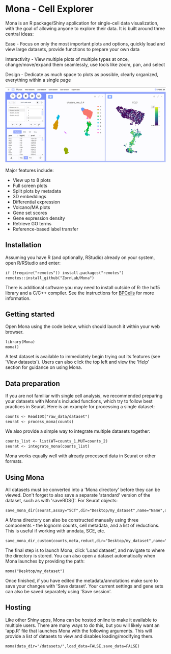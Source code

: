 # Mona - Cell Explorer

Mona is an R package/Shiny application for single-cell data visualization, with the goal of allowing anyone to explore their data. It is built around three central ideas:


Ease - Focus on only the most important plots and options, quickly load and view large datasets, provide functions to prepare your own data

Interactivity - View multiple plots of multiple types at once, change/move/expand them seamlessly, use tools like zoom, pan, and select 

Design - Dedicate as much space to plots as possible, clearly organized, everything within a single page


![](github/screenshot.png)


Major features include:

- View up to 8 plots
- Full screen plots
- Split plots by metadata
- 3D embeddings
- Differential expression
- Volcano/MA plots
- Gene set scores
- Gene expression density
- Retrieve GO terms
- Reference-based label transfer


## Installation

Assuming you have R (and optionally, RStudio) already on your system, open R/RStudio and enter:

```
if (!require("remotes")) install.packages("remotes")
remotes::install_github("ZornLab/Mona")
```
There is additional software you may need to install outside of R: the hdf5 library and a C/C++ compiler. See the instructions for [BPCells](https://github.com/bnprks/BPCells) for more information.

## Getting started

Open Mona using the code below, which should launch it within your web browser.

```
library(Mona)
mona()
```

A test dataset is available to immediately begin trying out its features (see 'View datasets'). Users can also click the top left and view the 'Help' section for guidance on using Mona.

## Data preparation

If you are not familiar with single cell analysis, we recommended preparing your datasets with Mona's included functions, which try to follow best practices in Seurat. Here is an example for processing a single dataset: 

```
counts <- Read10X("raw_data/dataset")
seurat <- process_mona(counts)
```

We also provide a simple way to integrate multiple datasets together:

```
counts_list <- list(WT=counts_1,MUT=counts_2)
seurat <- integrate_mona(counts_list)
```

Mona works equally well with already processed data in Seurat or other formats. 

## Using Mona

All datasets must be converted into a 'Mona directory' before they can be viewed. Don't forget to also save a separate 'standard' version of the dataset, such as with 'saveRDS()'. For Seurat objects:

```
save_mona_dir(seurat,assay="SCT",dir="Desktop/my_dataset",name="Name",description="Description",species="human")
```

A Mona directory can also be constructed manually using three components - the lognorm counts, cell metadata, and a list of reductions. This is useful if working with anndata, SCE, etc.

```
save_mona_dir_custom(counts,meta,reduct,dir="Desktop/my_dataset",name="Name",description="Description",species="human")
```

The final step is to launch Mona, click 'Load dataset', and navigate to where the directory is stored. You can also open a dataset automatically when Mona launches by providing the path:

```
mona("Desktop/my_dataset")
```

Once finished, if you have edited the metadata/annotations make sure to save your changes with 'Save dataset'. Your current settings and gene sets can also be saved separately using 'Save session'. 

## Hosting

Like other Shiny apps, Mona can be hosted online to make it available to multiple users. There are many ways to do this, but you will likely want an 'app.R' file that launches Mona with the following arguments. This will provide a list of datasets to view and disables loading/modifying them.

```
mona(data_dir="/datasets/",load_data=FALSE,save_data=FALSE)
```

